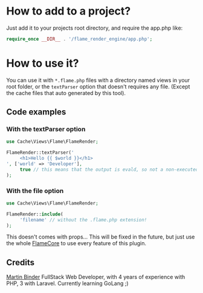 # How to add to a project?

Just add it to your projects root directory, and
require the app.php like: 
```php
require_once __DIR__ . '/flame_render_engine/app.php';
```

# How to use it?

You can use it with `*.flame.php` files with a directory named views in your root folder, or the `textParser` option that doesn't requires any file. (Except the cache files that auto generated by this tool).

## Code examples

### With the textParser option

```php
use Cache\Views\Flame\FlameRender;

FlameRender::textParser('
     <h1>Hello {{ $world }}</h1>
', ['world' => 'Developer'], 
     true // this means that the output is evald, so not a non-executed php will be returned
);
```

### With the file option

```php
use Cache\Views\Flame\FlameRender;

FlameRender::include(
     'filename' // without the .flame.php extension!
);
```
This doesn't comes with props... This will be fixed in the future,
but just use the whole [FlameCore](https://github.com/flamephpdev/flamecore)
to use every feature of this plugin.

## Credits

[Martin Binder](https://mrtn.vip) FullStack Web Developer, with 4 years of experience with PHP, 3 with Laravel.
Currently learning GoLang ;)
